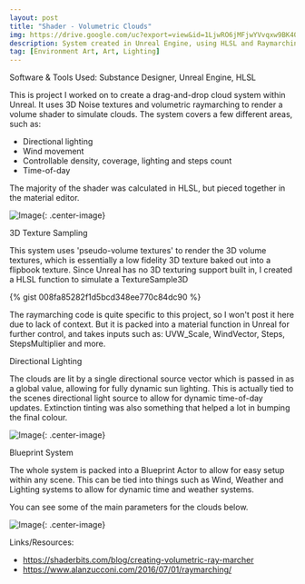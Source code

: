 ```yaml
---
layout: post
title: "Shader - Volumetric Clouds"
img: https://drive.google.com/uc?export=view&id=1LjwRO6jMFjwYVvqxw9BK408r02HRgaY0 # Add image post (optional)
description: System created in Unreal Engine, using HLSL and Raymarching techniques to create volumetric clouds.
tag: [Environment Art, Art, Lighting]
---
```

 Software & Tools Used: Substance Designer, Unreal Engine, HLSL


This is project I worked on to create a drag-and-drop cloud system within Unreal. It uses 3D Noise textures and volumetric raymarching to render a volume shader to simulate clouds. The system covers a few different areas, such as:

- Directional lighting
- Wind movement
- Controllable density, coverage, lighting and steps count
- Time-of-day

The majority of the shader was calculated in HLSL, but pieced together in the material editor.

![Image](https://drive.google.com/uc?export=view&id=1NXEuv7MVT3zv1vBA6wETz3b0kA81qF1_){: .center-image}

3D Texture Sampling

This system uses 'pseudo-volume textures'  to render the 3D volume textures, which is essentially a low fidelity 3D texture baked out into a flipbook texture. Since Unreal has no 3D texturing support built in, I created a HLSL function to simulate a TextureSample3D 

{% gist 008fa85282f1d5bcd348ee770c84dc90 %}

The raymarching code is quite specific to this project, so I won't post it here due to lack of context. But it is packed into a material function in Unreal for further control, and takes inputs such as: UVW_Scale, WindVector, Steps, StepsMultiplier and more.

Directional Lighting

The clouds are lit by a single directional source vector which is passed in as a global value, allowing for fully dynamic sun lighting. This is actually tied to the scenes directional light source to allow for dynamic time-of-day updates. Extinction tinting was also something that helped a lot in bumping the final colour.

![Image](https://drive.google.com/uc?export=view&id=1Zjphvxo4bhM_sNVoPGTYjbPHOrVyBd1a){: .center-image}

Blueprint System

The whole system is packed into a Blueprint Actor to allow for easy setup within any scene. This can be tied into things such as Wind, Weather and Lighting systems to allow for dynamic time and weather systems.

You can see some of the main parameters for the clouds below.

![Image](https://drive.google.com/uc?export=view&id=1EaZCKPdpa6AhAaG8H-95q7NsWeWxYq81){: .center-image}

 Links/Resources: 

- https://shaderbits.com/blog/creating-volumetric-ray-marcher
- https://www.alanzucconi.com/2016/07/01/raymarching/